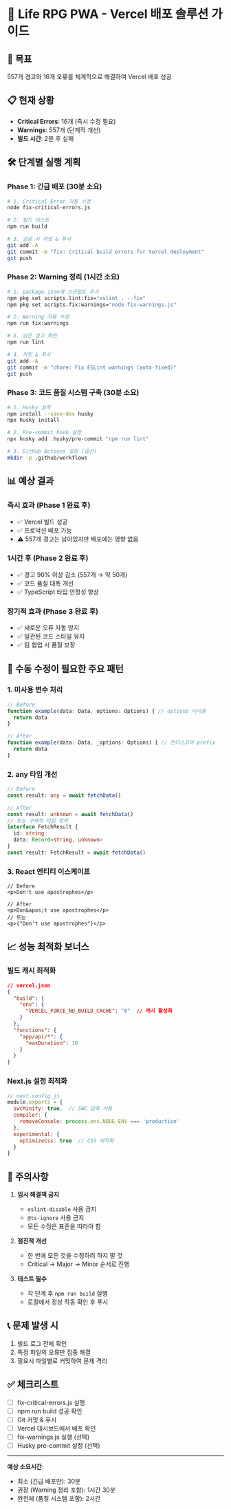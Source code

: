 # 🚀 Life RPG PWA - Vercel 배포 솔루션 가이드

## 🎯 목표
557개 경고와 16개 오류를 체계적으로 해결하여 Vercel 배포 성공

## 📋 현재 상황
- **Critical Errors**: 16개 (즉시 수정 필요)
- **Warnings**: 557개 (단계적 개선)
- **빌드 시간**: 2분 후 실패

## 🛠️ 단계별 실행 계획

### Phase 1: 긴급 배포 (30분 소요)
```bash
# 1. Critical Error 자동 수정
node fix-critical-errors.js

# 2. 빌드 테스트
npm run build

# 3. 성공 시 커밋 & 푸시
git add -A
git commit -m "fix: Critical build errors for Vercel deployment"
git push
```

### Phase 2: Warning 정리 (1시간 소요)
```bash
# 1. package.json에 스크립트 추가
npm pkg set scripts.lint:fix="eslint . --fix"
npm pkg set scripts.fix:warnings="node fix-warnings.js"

# 2. Warning 자동 수정
npm run fix:warnings

# 3. 남은 경고 확인
npm run lint

# 4. 커밋 & 푸시
git add -A
git commit -m "chore: Fix ESLint warnings (auto-fixed)"
git push
```

### Phase 3: 코드 품질 시스템 구축 (30분 소요)
```bash
# 1. Husky 설치
npm install --save-dev husky
npx husky install

# 2. Pre-commit hook 설정
npx husky add .husky/pre-commit "npm run lint"

# 3. GitHub Actions 설정 (옵션)
mkdir -p .github/workflows
```

## 📊 예상 결과

### 즉시 효과 (Phase 1 완료 후)
- ✅ Vercel 빌드 성공
- ✅ 프로덕션 배포 가능
- ⚠️ 557개 경고는 남아있지만 배포에는 영향 없음

### 1시간 후 (Phase 2 완료 후)
- ✅ 경고 90% 이상 감소 (557개 → 약 50개)
- ✅ 코드 품질 대폭 개선
- ✅ TypeScript 타입 안정성 향상

### 장기적 효과 (Phase 3 완료 후)
- ✅ 새로운 오류 자동 방지
- ✅ 일관된 코드 스타일 유지
- ✅ 팀 협업 시 품질 보장

## 🔧 수동 수정이 필요한 주요 패턴

### 1. 미사용 변수 처리
```typescript
// Before
function example(data: Data, options: Options) { // options 미사용
  return data
}

// After
function example(data: Data, _options: Options) { // 언더스코어 prefix
  return data
}
```

### 2. any 타입 개선
```typescript
// Before
const result: any = await fetchData()

// After
const result: unknown = await fetchData()
// 또는 구체적 타입 정의
interface FetchResult {
  id: string
  data: Record<string, unknown>
}
const result: FetchResult = await fetchData()
```

### 3. React 엔티티 이스케이프
```tsx
// Before
<p>Don't use apostrophes</p>

// After
<p>Don&apos;t use apostrophes</p>
// 또는
<p>{"Don't use apostrophes"}</p>
```

## 📈 성능 최적화 보너스

### 빌드 캐시 최적화
```json
// vercel.json
{
  "build": {
    "env": {
      "VERCEL_FORCE_NO_BUILD_CACHE": "0"  // 캐시 활성화
    }
  },
  "functions": {
    "app/api/*": {
      "maxDuration": 10
    }
  }
}
```

### Next.js 설정 최적화
```javascript
// next.config.js
module.exports = {
  swcMinify: true,  // SWC 압축 사용
  compiler: {
    removeConsole: process.env.NODE_ENV === 'production'
  },
  experimental: {
    optimizeCss: true  // CSS 최적화
  }
}
```

## 🚨 주의사항

1. **임시 해결책 금지**
   - `eslint-disable` 사용 금지
   - `@ts-ignore` 사용 금지
   - 모든 수정은 표준을 따라야 함

2. **점진적 개선**
   - 한 번에 모든 것을 수정하려 하지 말 것
   - Critical → Major → Minor 순서로 진행

3. **테스트 필수**
   - 각 단계 후 `npm run build` 실행
   - 로컬에서 정상 작동 확인 후 푸시

## 📞 문제 발생 시

1. 빌드 로그 전체 확인
2. 특정 파일의 오류만 집중 해결
3. 필요시 파일별로 커밋하여 문제 격리

## ✅ 체크리스트

- [ ] fix-critical-errors.js 실행
- [ ] npm run build 성공 확인
- [ ] Git 커밋 & 푸시
- [ ] Vercel 대시보드에서 배포 확인
- [ ] fix-warnings.js 실행 (선택)
- [ ] Husky pre-commit 설정 (선택)

---

**예상 소요시간**: 
- 최소 (긴급 배포만): 30분
- 권장 (Warning 정리 포함): 1시간 30분
- 완전체 (품질 시스템 포함): 2시간